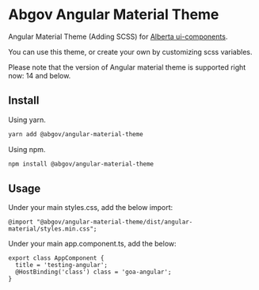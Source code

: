 # Abgov Angular Material Theme

Angular Material Theme (Adding SCSS) for [Alberta ui-components](https://ui-components.alberta.ca/?path=/story/overview--page).

You can  use this theme, or create your own by customizing scss variables.

Please note that the version of Angular material theme is supported right now: 14 and below. 

## Install

Using yarn.
```sh
yarn add @abgov/angular-material-theme
```

Using npm.
```sh
npm install @abgov/angular-material-theme
````

## Usage
Under your main styles.css, add the below import: 
```
@import "@abgov/angular-material-theme/dist/angular-material/styles.min.css";
```

Under your main app.component.ts, add the below:
```
export class AppComponent {
  title = 'testing-angular';
  @HostBinding('class') class = 'goa-angular';
}
```

